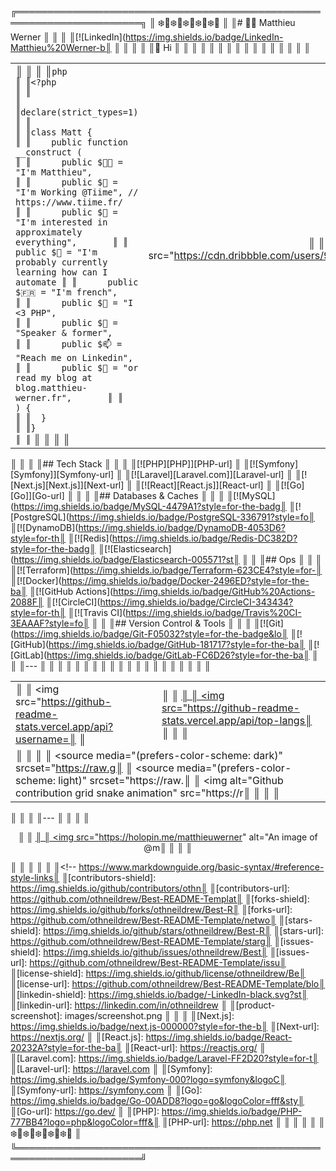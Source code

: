 ╔══════════════════════════════════════════════════════════════════════╗
║                           ❄️🌲❄️🌲❄️🌲❄️🌲❄️🌲                            ║
║# 👨‍💻 Matthieu Werner                                                 ║
║                                                                      ║
║[![LinkedIn](https://img.shields.io/badge/LinkedIn-Matthieu%20Werner-b║
║                                                                      ║
║                                                                      ║
║👋 Hi                                                                  ║
║                                                                      ║
║                                                                      ║
║<table style="border: none; border-collapse: collapse;">              ║
║  <tr>                                                                ║
║    <td style="width: 50%; vertical-align: top;">                     ║
║                                                                      ║
║```php                                                                ║
║<?php                                                                 ║
║                                                                      ║
║declare(strict_types=1)                                               ║
║                                                                      ║
║class Matt {                                                          ║
║    public function __construct (                                     ║
║      public $👨‍💼 = "I'm Matthieu",                                   ║
║      public $🏢 = "I'm Working @Tiime", // https://www.tiime.fr/      ║
║      public $👀 = "I'm interested in approximately everything",       ║
║      public $🌱 = "I'm probably currently learning how can I automate ║
║      public $🇫🇷 = "I'm french",                                      ║
║      public $🐘 = "I <3 PHP",                                         ║
║      public $📢 = "Speaker & former",                                 ║
║      public $📫 = "Reach me on Linkedin",                             ║
║      public $📝 = "or read my blog at blog.matthieu-werner.fr",       ║
║    ) {                                                               ║
║  }                                                                   ║
║}                                                                     ║
║```                                                                   ║
║                                                                      ║
║</td>                                                                 ║
║<td style="width: 50%; text-align: right;">                           ║
║<img width="100%" src="https://cdn.dribbble.com/users/906441/screensho║
║</td>                                                                 ║
║</tr>                                                                 ║
║</table>                                                              ║
║                                                                      ║
║## Tech Stack                                                         ║
║                                                                      ║
║[![PHP][PHP]][PHP-url]                                                ║
║[![Symfony][Symfony]][Symfony-url]                                    ║
║[![Laravel][Laravel.com]][Laravel-url]                                ║
║[![Next.js][Next.js]][Next-url]                                       ║
║[![React][React.js]][React-url]                                       ║
║[![Go][Go]][Go-url]                                                   ║
║                                                                      ║
║## Databases & Caches                                                 ║
║                                                                      ║
║[![MySQL](https://img.shields.io/badge/MySQL-4479A1?style=for-the-badg║
║[![PostgreSQL](https://img.shields.io/badge/PostgreSQL-336791?style=fo║
║[![DynamoDB](https://img.shields.io/badge/DynamoDB-4053D6?style=for-th║
║[![Redis](https://img.shields.io/badge/Redis-DC382D?style=for-the-badg║
║[![Elasticsearch](https://img.shields.io/badge/Elasticsearch-005571?st║
║                                                                      ║
║## Ops                                                                ║
║                                                                      ║
║[![Terraform](https://img.shields.io/badge/Terraform-623CE4?style=for-║
║[![Docker](https://img.shields.io/badge/Docker-2496ED?style=for-the-ba║
║[![GitHub Actions](https://img.shields.io/badge/GitHub%20Actions-2088F║
║[![CircleCI](https://img.shields.io/badge/CircleCI-343434?style=for-th║
║[![Travis CI](https://img.shields.io/badge/Travis%20CI-3EAAAF?style=fo║
║                                                                      ║
║## Version Control & Tools                                            ║
║                                                                      ║
║[![Git](https://img.shields.io/badge/Git-F05032?style=for-the-badge&lo║
║[![GitHub](https://img.shields.io/badge/GitHub-181717?style=for-the-ba║
║[![GitLab](https://img.shields.io/badge/GitLab-FC6D26?style=for-the-ba║
║                                                                      ║
║---                                                                   ║
║                                                                      ║
║<table>                                                               ║
║  <tr>                                                                ║
║    <td>                                                              ║
║        <img src="https://github-readme-stats.vercel.app/api?username=║
║    </td>                                                             ║
║    <td>                                                              ║
║      <a href="https://github.com/anuraghazra/github-readme-stats">   ║
║        <img src="https://github-readme-stats.vercel.app/api/top-langs║
║      </a>                                                            ║
║    </td>                                                             ║
║  </tr>                                                               ║
║  <tr>                                                                ║
║    <td colspan="2">                                                  ║
║      <picture>                                                       ║
║		  <source media="(prefers-color-scheme: dark)" srcset="https://raw.g║
║		  <source media="(prefers-color-scheme: light)" srcset="https://raw.║
║		  <img alt="Github contribution grid snake animation" src="https://r║
║      </picture>                                                      ║
║    </td>                                                             ║
║  </tr>                                                               ║
║</table>                                                              ║
║                                                                      ║
║---                                                                   ║
║                                                                      ║
║<p align="center">                                                    ║
║	<a href="https://holopin.io/@matthieuwerner">                        ║
║      <img src="https://holopin.me/matthieuwerner" alt="An image of @m║
║    </a>                                                              ║
║</p>                                                                  ║
║                                                                      ║
║<!-- MARKDOWN LINKS & IMAGES -->                                      ║
║<!-- https://www.markdownguide.org/basic-syntax/#reference-style-links║
║[contributors-shield]: https://img.shields.io/github/contributors/othn║
║[contributors-url]: https://github.com/othneildrew/Best-README-Templat║
║[forks-shield]: https://img.shields.io/github/forks/othneildrew/Best-R║
║[forks-url]: https://github.com/othneildrew/Best-README-Template/netwo║
║[stars-shield]: https://img.shields.io/github/stars/othneildrew/Best-R║
║[stars-url]: https://github.com/othneildrew/Best-README-Template/starg║
║[issues-shield]: https://img.shields.io/github/issues/othneildrew/Best║
║[issues-url]: https://github.com/othneildrew/Best-README-Template/issu║
║[license-shield]: https://img.shields.io/github/license/othneildrew/Be║
║[license-url]: https://github.com/othneildrew/Best-README-Template/blo║
║[linkedin-shield]: https://img.shields.io/badge/-LinkedIn-black.svg?st║
║[linkedin-url]: https://linkedin.com/in/othneildrew                   ║
║[product-screenshot]: images/screenshot.png                           ║
║                                                                      ║
║[Next.js]: https://img.shields.io/badge/next.js-000000?style=for-the-b║
║[Next-url]: https://nextjs.org/                                       ║
║[React.js]: https://img.shields.io/badge/React-20232A?style=for-the-ba║
║[React-url]: https://reactjs.org/                                     ║
║[Laravel.com]: https://img.shields.io/badge/Laravel-FF2D20?style=for-t║
║[Laravel-url]: https://laravel.com                                    ║
║[Symfony]: https://img.shields.io/badge/Symfony-000?logo=symfony&logoC║
║[Symfony-url]: https://symfony.com                                    ║
║[Go]: https://img.shields.io/badge/Go-00ADD8?logo=go&logoColor=fff&sty║
║[Go-url]: https://go.dev/                                             ║
║[PHP]: https://img.shields.io/badge/PHP-777BB4?logo=php&logoColor=fff&║
║[PHP-url]: https://php.net                                            ║
║                                                                      ║
║                                                                      ║
║                           ❄️🌲❄️🌲❄️🌲❄️🌲❄️🌲                            ║
╚══════════════════════════════════════════════════════════════════════╝